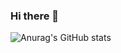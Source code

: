 ### Hi there 👋
![Anurag's GitHub stats](https://github-readme-stats.vercel.app/api?username=Luther-Sparks&show_icons=true&theme=radical&count_private=true)

<!--
**Luther-Sparks/Luther-Sparks** is a ✨ _special_ ✨ repository because its `README.md` (this file) appears on your GitHub profile.

Here are some ideas to get you started:

- 🔭 I’m currently working on ...
- 🌱 I’m currently learning ...
- 👯 I’m looking to collaborate on ...
- 🤔 I’m looking for help with ...
- 💬 Ask me about ...
- 📫 How to reach me: ...
- 😄 Pronouns: ...
- ⚡ Fun fact: ...
-->
